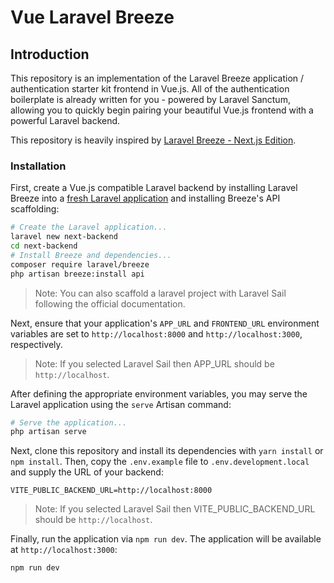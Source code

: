 # Vue Laravel Breeze

## Introduction

This repository is an implementation of the Laravel Breeze application / authentication starter kit frontend in Vue.js. All of the authentication boilerplate is already written for you - powered by Laravel Sanctum, allowing you to quickly begin pairing your beautiful Vue.js frontend with a powerful Laravel backend.

This repository is heavily inspired by [Laravel Breeze - Next.js Edition](https://github.com/laravel/breeze-next).

### Installation

First, create a Vue.js compatible Laravel backend by installing Laravel Breeze into a [fresh Laravel application](https://laravel.com/docs/installation) and installing Breeze's API scaffolding:

```bash
# Create the Laravel application...
laravel new next-backend
cd next-backend
# Install Breeze and dependencies...
composer require laravel/breeze
php artisan breeze:install api
```

> Note: You can also scaffold a laravel project with Laravel Sail following the official documentation.

Next, ensure that your application's `APP_URL` and `FRONTEND_URL` environment variables are set to `http://localhost:8000` and `http://localhost:3000`, respectively.

> Note: If you selected Laravel Sail then APP_URL should be `http://localhost`.

After defining the appropriate environment variables, you may serve the Laravel application using the `serve` Artisan command:

```bash
# Serve the application...
php artisan serve
```

Next, clone this repository and install its dependencies with `yarn install` or `npm install`. Then, copy the `.env.example` file to `.env.development.local` and supply the URL of your backend:

```
VITE_PUBLIC_BACKEND_URL=http://localhost:8000
```

> Note: If you selected Laravel Sail then VITE_PUBLIC_BACKEND_URL should be `http://localhost`.

Finally, run the application via `npm run dev`. The application will be available at `http://localhost:3000`:

```
npm run dev
```
